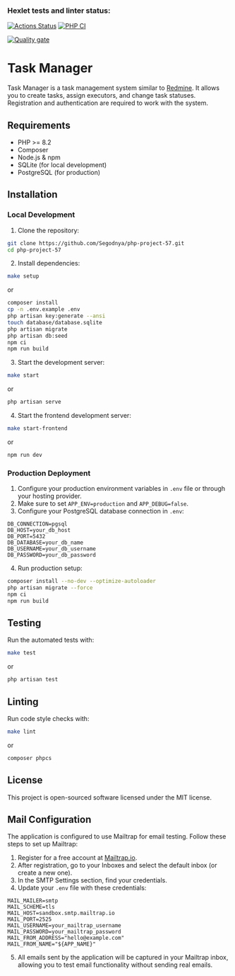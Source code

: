 ### Hexlet tests and linter status:

[![Actions Status](https://github.com/Segodnya/php-project-57/actions/workflows/hexlet-check.yml/badge.svg)](https://github.com/Segodnya/php-project-57/actions)
[![PHP CI](https://github.com/Segodnya/php-project-57/actions/workflows/php-ci.yml/badge.svg)](https://github.com/Segodnya/php-project-57/actions/workflows/php-ci.yml)

[![Quality gate](https://sonarcloud.io/api/project_badges/quality_gate?project=Segodnya_php-project-57)](https://sonarcloud.io/summary/new_code?id=Segodnya_php-project-57)

# Task Manager

Task Manager is a task management system similar to [Redmine](http://www.redmine.org/). It allows you to create tasks, assign executors, and change task statuses. Registration and authentication are required to work with the system.

## Requirements

- PHP >= 8.2
- Composer
- Node.js & npm
- SQLite (for local development)
- PostgreSQL (for production)

## Installation

### Local Development

1. Clone the repository:
```bash
git clone https://github.com/Segodnya/php-project-57.git
cd php-project-57
```

2. Install dependencies:
```bash
make setup
```
or
```bash
composer install
cp -n .env.example .env
php artisan key:generate --ansi
touch database/database.sqlite
php artisan migrate
php artisan db:seed
npm ci
npm run build
```

3. Start the development server:
```bash
make start
```
or
```bash
php artisan serve
```

4. Start the frontend development server:
```bash
make start-frontend
```
or
```bash
npm run dev
```

### Production Deployment

1. Configure your production environment variables in `.env` file or through your hosting provider.
2. Make sure to set `APP_ENV=production` and `APP_DEBUG=false`.
3. Configure your PostgreSQL database connection in `.env`:
```
DB_CONNECTION=pgsql
DB_HOST=your_db_host
DB_PORT=5432
DB_DATABASE=your_db_name
DB_USERNAME=your_db_username
DB_PASSWORD=your_db_password
```

4. Run production setup:
```bash
composer install --no-dev --optimize-autoloader
php artisan migrate --force
npm ci
npm run build
```

## Testing

Run the automated tests with:
```bash
make test
```
or
```bash
php artisan test
```

## Linting

Run code style checks with:
```bash
make lint
```
or
```bash
composer phpcs
```

## License

This project is open-sourced software licensed under the MIT license.

## Mail Configuration

The application is configured to use Mailtrap for email testing. Follow these steps to set up Mailtrap:

1. Register for a free account at [Mailtrap.io](https://mailtrap.io/).
2. After registration, go to your Inboxes and select the default inbox (or create a new one).
3. In the SMTP Settings section, find your credentials.
4. Update your `.env` file with these credentials:
```
MAIL_MAILER=smtp
MAIL_SCHEME=tls
MAIL_HOST=sandbox.smtp.mailtrap.io
MAIL_PORT=2525
MAIL_USERNAME=your_mailtrap_username
MAIL_PASSWORD=your_mailtrap_password
MAIL_FROM_ADDRESS="hello@example.com"
MAIL_FROM_NAME="${APP_NAME}"
```
5. All emails sent by the application will be captured in your Mailtrap inbox, allowing you to test email functionality without sending real emails.
